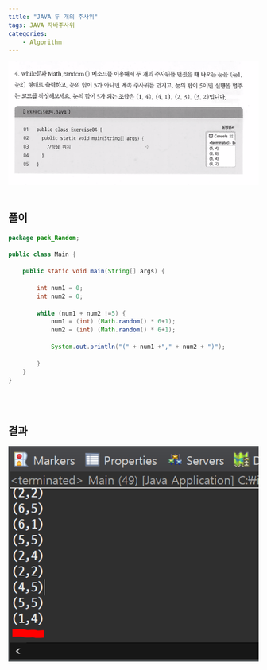 ```yaml
---
title: "JAVA 두 개의 주사위"
tags: JAVA 자바주사위 
categories: 
    - Algorithm
---
```



![quiz](/assets/images/cap1.PNG)
<br>
<br>

## 풀이
```java
package pack_Random;

public class Main {

	public static void main(String[] args) {
		
		int num1 = 0;
		int num2 = 0;
		
		while (num1 + num2 !=5) {
			num1 = (int) (Math.random() * 6+1);
			num2 = (int) (Math.random() * 6+1);
			
			System.out.println("(" + num1 +"," + num2 + ")");
			
		}
	}
}

```
<br>
<br>

## 결과
![quiz](/assets/images/cap1res.PNG)